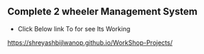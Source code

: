 ## Complete 2 wheeler Management System 

- Click Below link To for see Its Working 

https://shreyashbijlwanop.github.io/WorkShop-Projects/

<!-- - Project Link
https://github.com/shreyashbijlwanOP/WorkShop-Projects 
 -->


